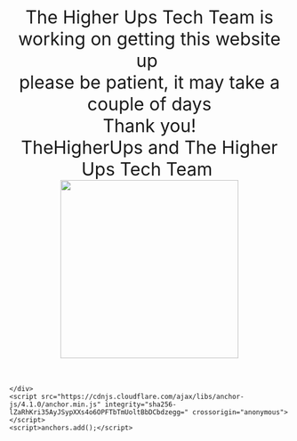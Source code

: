 <head>
   <link rel="icon" type="image/png" href="favicon.png" />
  </head>
<div style="text-align: center;"><br /></div>
<div style="text-align: center;"><br /></div>
<div style="text-align: center;"><br /></div>
<div style="text-align: center;"><br /></div>
<div style="text-align: center;">
  <font size="6"><br /></font>
</div>
<div style="text-align: center;">
  <font size="6">The Higher Ups Tech Team is working on getting this website up&nbsp;</font>
</div>
<div style="text-align: center;">
  <font size="6">please be patient, it may take a couple of days</font>
</div>
<div style="text-align: center;"><font size="6">Thank you!</font></div>
<div style="text-align: center;">
  <font size="6">TheHigherUps and The Higher Ups Tech Team&nbsp;</font>
  <div class="separator" style="clear: both; text-align: center;"><a href="https://1.bp.blogspot.com/-ztRWvMFrp_I/XuGyLPCW-8I/AAAAAAAAHMI/q8SNXTjrOOEi1FbdpurLSa3kwyyDXZQuwCK4BGAsYHg/s899/hhh.png" imageanchor="1" style="margin-left: 1em; margin-right: 1em;"><img border="0" data-original-height="899" data-original-width="894" height="320" src="https://1.bp.blogspot.com/-ztRWvMFrp_I/XuGyLPCW-8I/AAAAAAAAHMI/q8SNXTjrOOEi1FbdpurLSa3kwyyDXZQuwCK4BGAsYHg/s320/hhh.png" /></a></div><div class="separator" style="clear: both; text-align: center;"><br /></div><div class="separator" style="clear: both; text-align: center;"><br /></div>
</div>


      
    </div>
    <script src="https://cdnjs.cloudflare.com/ajax/libs/anchor-js/4.1.0/anchor.min.js" integrity="sha256-lZaRhKri35AyJSypXXs4o6OPFTbTmUoltBbDCbdzegg=" crossorigin="anonymous"></script>
    <script>anchors.add();</script>
    
  </body>
</html>
